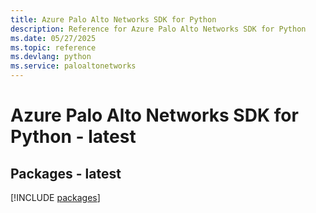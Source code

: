 ```yaml
---
title: Azure Palo Alto Networks SDK for Python
description: Reference for Azure Palo Alto Networks SDK for Python
ms.date: 05/27/2025
ms.topic: reference
ms.devlang: python
ms.service: paloaltonetworks
---
```

# Azure Palo Alto Networks SDK for Python - latest
## Packages - latest
[!INCLUDE [packages](palo-alto-networks-index.md)]